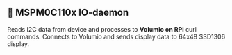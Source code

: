 ## 📘 MSPM0C110x IO-daemon

Reads I2C data from device and processes to **Volumio on RPi** curl commands.
Connects to Volumio and sends display data to 64x48 SSD1306 display.

